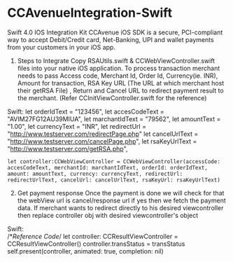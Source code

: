 # CCAvenueIntegration-Swift
Swift 4.0
IOS Integration Kit
CCAvenue iOS SDK is a secure, PCI-compliant way to accept Debit/Credit card, Net-Banking, UPI and wallet payments from your customers in your iOS app.

1. Steps to Integrate
Copy RSAUtils.swift & CCWebViewController.swift files into your native iOS application.
To process transaction merchant needs to pass Access code, Merchant Id, Order Id, Currency(ie. INR), Amount for transaction, RSA Key URL (The URL at which merchant host their getRSA File) , Return and Cancel URL to redirect payment result to the merchant. (Refer CCInitViewController.swift for the reference)

Swift:
            let orderIdText =  "123456",
            let accesCodeText =  "AVIM27FG12AU39MIUA",
            let marchantIdText =  "79562",
            let amountText = "1.00",
            let currencyText = "INR",
            let redirectUrl  =  "http://www.testserver.com/redirectPage.php"
	let cancelUrlText =  "http://www.testserver.com/cancelPage.php",
            let rsaKeyUrlText =  "http://www.testserver.com/getRSA.php",

	let controller:CCWebViewController = CCWebViewController(accessCode: accesCodeText, merchantId: marchantIdText, orderId: orderIdText, amount: amountText, currency: currencyText, redirectUrl: redirectUrlText, cancelUrl: cancelUrlText, rsaKeyUrl: rsaKeyUrlText)

2. Get payment response
Once the payment  is done we will check for that the webView url is cancel/response url if yes then we fetch the payment data.
If merchant wants to redirect directly to his desired viewcontroller then replace controller obj with desired viewcontroller's object
  
Swift:  
	/**Reference Code*/ 
let controller: CCResultViewController = CCResultViewController()
controller.transStatus = transStatus
self.present(controller, animated: true, completion: nil)




